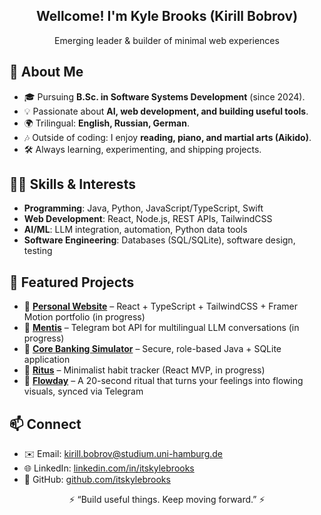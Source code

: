 <h2 align="center">Wellcome! I'm Kyle Brooks (Kirill Bobrov)</h2>
<p align="center">
  Emerging leader & builder of minimal web experiences  
</p>

## 🚀 About Me
- 🎓 Pursuing **B.Sc. in Software Systems Development** (since 2024).  
- 💡 Passionate about **AI, web development, and building useful tools**.  
- 🌍 Trilingual: **English, Russian, German**.  
- 🎶 Outside of coding: I enjoy **reading, piano, and martial arts (Aikido)**.  
- 🛠 Always learning, experimenting, and shipping projects.  

## 🧑‍💻 Skills & Interests
- **Programming**: Java, Python, JavaScript/TypeScript, Swift  
- **Web Development**: React, Node.js, REST APIs, TailwindCSS  
- **AI/ML**: LLM integration, automation, Python data tools  
- **Software Engineering**: Databases (SQL/SQLite), software design, testing  

## 📂 Featured Projects
- 🔗 [**Personal Website**](https://github.com/itskylebrooks/portfolio) – React + TypeScript + TailwindCSS + Framer Motion portfolio (in progress)
- 🤖 [**Mentis**](https://github.com/itskylebrooks/mentis) – Telegram bot API for multilingual LLM conversations (in progress)
- 🏦 [**Core Banking Simulator**](https://github.com/itskylebrooks/core-banking-simulator) – Secure, role-based Java + SQLite application  
- 🧩 [**Ritus**](https://github.com/itskylebrooks/ritus) – Minimalist habit tracker (React MVP, in progress)
- 🎨 [**Flowday**](https://github.com/itskylebrooks/flowday) – A 20-second ritual that turns your feelings into flowing visuals, synced via Telegram

## 📫 Connect
- ✉️ Email: kirill.bobrov@studium.uni-hamburg.de  
- 🌐 LinkedIn: [linkedin.com/in/itskylebrooks](https://linkedin.com/in/itskylebrooks)  
- 🐙 GitHub: [github.com/itskylebrooks](https://github.com/itskylebrooks)  

<p align="center">⚡️ “Build useful things. Keep moving forward.” ⚡️</p>
